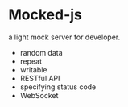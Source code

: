 # Mocked-js
a light mock server for developer.

- random data
- repeat
- writable
- RESTful API
- specifying status code
- WebSocket
